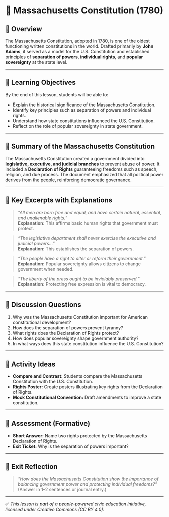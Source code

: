 # 📜 Massachusetts Constitution (1780)

## 🧭 Overview

The Massachusetts Constitution, adopted in 1780, is one of the oldest functioning written constitutions in the world. Drafted primarily by **John Adams**, it served as a model for the U.S. Constitution and established principles of **separation of powers**, **individual rights**, and **popular sovereignty** at the state level.

---

## 🎯 Learning Objectives

By the end of this lesson, students will be able to:  
- Explain the historical significance of the Massachusetts Constitution.  
- Identify key principles such as separation of powers and individual rights.  
- Understand how state constitutions influenced the U.S. Constitution.  
- Reflect on the role of popular sovereignty in state government.

---

## 📘 Summary of the Massachusetts Constitution

The Massachusetts Constitution created a government divided into **legislative, executive, and judicial branches** to prevent abuse of power. It included a **Declaration of Rights** guaranteeing freedoms such as speech, religion, and due process. The document emphasized that all political power derives from the people, reinforcing democratic governance.

---

## 📖 Key Excerpts with Explanations

> *“All men are born free and equal, and have certain natural, essential, and unalienable rights.”*  
**Explanation:** This affirms basic human rights that government must protect.

> *“The legislative department shall never exercise the executive and judicial powers...”*  
**Explanation:** This establishes the separation of powers.

> *“The people have a right to alter or reform their government.”*  
**Explanation:** Popular sovereignty allows citizens to change government when needed.

> *“The liberty of the press ought to be inviolably preserved.”*  
**Explanation:** Protecting free expression is vital to democracy.

---

## 💬 Discussion Questions

1. Why was the Massachusetts Constitution important for American constitutional development?  
2. How does the separation of powers prevent tyranny?  
3. What rights does the Declaration of Rights protect?  
4. How does popular sovereignty shape government authority?  
5. In what ways does this state constitution influence the U.S. Constitution?

---

## 🧪 Activity Ideas

- **Compare and Contrast:** Students compare the Massachusetts Constitution with the U.S. Constitution.  
- **Rights Poster:** Create posters illustrating key rights from the Declaration of Rights.  
- **Mock Constitutional Convention:** Draft amendments to improve a state constitution.

---

## 📎 Assessment (Formative)

- **Short Answer:** Name two rights protected by the Massachusetts Declaration of Rights.  
- **Exit Ticket:** Why is the separation of powers important?

---

## 🏁 Exit Reflection

> *“How does the Massachusetts Constitution show the importance of balancing government power and protecting individual freedoms?”*  
(Answer in 1–2 sentences or journal entry.)

---

✅ *This lesson is part of a people-powered civic education initiative, licensed under Creative Commons (CC BY 4.0).*
